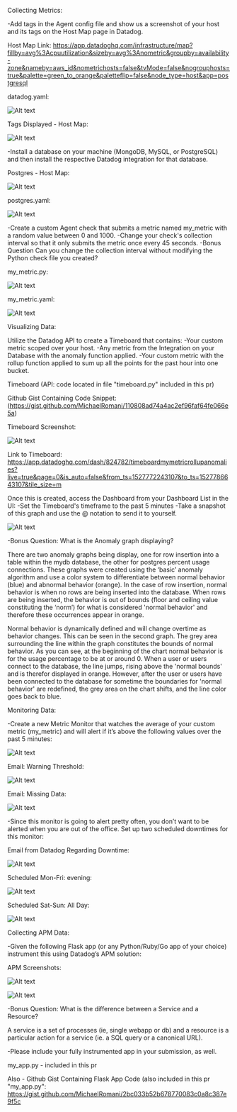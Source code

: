 Collecting Metrics:

-Add tags in the Agent config file and show us a screenshot of your host and its tags on the Host Map page in Datadog.

Host Map Link:
https://app.datadoghq.com/infrastructure/map?fillby=avg%3Acpuutilization&sizeby=avg%3Anometric&groupby=availability-zone&nameby=aws_id&nometrichosts=false&tvMode=false&nogrouphosts=true&palette=green_to_orange&paletteflip=false&node_type=host&app=postgresql

datadog.yaml:

![Alt text](https://user-images.githubusercontent.com/29218846/40798365-e02deb52-64d8-11e8-9e56-e5daa62c9120.png)

Tags Displayed - Host Map:

![Alt text](https://user-images.githubusercontent.com/29218846/40798398-f35a07ce-64d8-11e8-998f-731080d88a54.png)

-Install a database on your machine (MongoDB, MySQL, or PostgreSQL) and then install the respective Datadog integration for that database.

Postgres - Host Map:

![Alt text](https://user-images.githubusercontent.com/29218846/40798416-febcb7a6-64d8-11e8-9bd7-4a8b2580d17f.png)

postgres.yaml:

![Alt text](https://user-images.githubusercontent.com/29218846/40798434-0c7ddfb4-64d9-11e8-9306-df1e134e2aec.png)

-Create a custom Agent check that submits a metric named my_metric with a random value between 0 and 1000.
-Change your check's collection interval so that it only submits the metric once every 45 seconds.
-Bonus Question Can you change the collection interval without modifying the Python check file you created?

my_metric.py:

![Alt text](https://user-images.githubusercontent.com/29218846/40798463-1cce3cd8-64d9-11e8-821c-848e5b512ab0.png)

my_metric.yaml:

![Alt text](https://user-images.githubusercontent.com/29218846/40798474-255cd49a-64d9-11e8-8999-6ce0bb637e3d.png)

Visualizing Data:

Utilize the Datadog API to create a Timeboard that contains:
-Your custom metric scoped over your host.
-Any metric from the Integration on your Database with the anomaly function applied.
-Your custom metric with the rollup function applied to sum up all the points for the past hour into one bucket.

Timeboard (API: code located in file "timeboard.py" included in this pr)

Github Gist Containing Code Snippet:
(https://gist.github.com/MichaelRomani/110808ad74a4ac2ef96faf64fe066e5a)

Timeboard Screenshot:

![Alt text](https://user-images.githubusercontent.com/29218846/40798527-3be3e348-64d9-11e8-97ec-418743e8a1a4.png)

Link to Timeboard:
https://app.datadoghq.com/dash/824782/timeboardmymetricrollupanomalies?live=true&page=0&is_auto=false&from_ts=1527772243107&to_ts=1527786643107&tile_size=m

Once this is created, access the Dashboard from your Dashboard List in the UI:
-Set the Timeboard's timeframe to the past 5 minutes
-Take a snapshot of this graph and use the @ notation to send it to yourself.

![Alt text](https://user-images.githubusercontent.com/29218846/40798554-4ee22ffe-64d9-11e8-9291-bdb0b7cb189b.png)

-Bonus Question: What is the Anomaly graph displaying?

There are two anomaly graphs being display, one for  row insertion into a table within the mydb database, the other for postgres percent usage connections.  These graphs were created using the ‘basic’ anomaly algorithm and use a color system to differentiate between normal behavior (blue) and abnormal behavior (orange).
In the case of row insertion, normal behavior is when no rows are being inserted into the database.  When rows are being inserted, the behavior is out of bounds (floor and ceiling value constituting the ‘norm’) for what is considered 'normal behavior' and therefore these occurrences appear in orange.

Normal behavior is dynamically defined and will change overtime as behavior changes.  This can be seen in the second graph.  The grey area surrounding the line within the graph constitutes the bounds of normal behavior.  As you can see, at the beginning of the chart normal behavior is for the usage percentage to be at or around 0.  When a user or users connect to the database, the line jumps, rising above the 'normal bounds' and is therefor displayed in orange.  However, after the user or users have been connected to the database for sometime the boundaries for 'normal behavior' are redefined, the grey area on the chart shifts, and the line color goes back to blue.

Monitoring Data:

-Create a new Metric Monitor that watches the average of your custom metric (my_metric) and will alert if it’s above the following values over the past 5 minutes:

![Alt text](https://user-images.githubusercontent.com/29218846/40798626-839fbf5e-64d9-11e8-902f-43709e81c988.png)

Email: Warning Threshold:

![Alt text](https://user-images.githubusercontent.com/29218846/40798653-97a993da-64d9-11e8-8f3e-8ccf5a7aa9bb.png)

Email: Missing Data:

![Alt text](https://user-images.githubusercontent.com/29218846/40798681-a5ab65d0-64d9-11e8-9945-3bd9213d5414.png)

-Since this monitor is going to alert pretty often, you don’t want to be alerted when you are out of the office. Set up two scheduled downtimes for this monitor:

Email from Datadog Regarding Downtime:

![Alt text](https://user-images.githubusercontent.com/29218846/40798701-afcaa012-64d9-11e8-8f89-969d0cad594e.png)

Scheduled Mon-Fri: evening:

![Alt text](https://user-images.githubusercontent.com/29218846/40798722-b870e654-64d9-11e8-96f9-0ea819a172ac.png)

Scheduled Sat-Sun: All Day:

![Alt text](https://user-images.githubusercontent.com/29218846/40798737-c0fe4244-64d9-11e8-8442-68245eaa86f7.png)

Collecting APM Data:

-Given the following Flask app (or any Python/Ruby/Go app of your choice) instrument this using Datadog’s APM solution:

APM Screenshots:

![Alt text](https://user-images.githubusercontent.com/29218846/40798782-dda5f518-64d9-11e8-9848-75a33da5a4d9.png)

![Alt text](https://user-images.githubusercontent.com/29218846/40798799-e6281202-64d9-11e8-82bf-bbd39fcb3531.png)

-Bonus Question: What is the difference between a Service and a Resource?

A service is a set of processes (ie, single webapp or db) and a resource is a particular action for a service (ie. a SQL query or a canonical URL).

-Please include your fully instrumented app in your submission, as well.

my_app.py - included in this pr

Also - Github Gist Containing Flask App Code (also included in this pr "my_app.py":
https://gist.github.com/MichaelRomani/2bc033b52b678770083c0a8c387e9f5c
